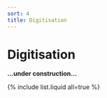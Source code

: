 ```yaml
---
sort: 4
title: Digitisation
---
```


# Digitisation

**...under construction...**

{% include list.liquid all=true %}
